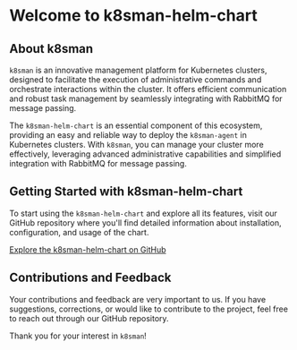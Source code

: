 # Welcome to k8sman-helm-chart

## About k8sman

`k8sman` is an innovative management platform for Kubernetes clusters, designed to facilitate the execution of administrative commands and orchestrate interactions within the cluster. It offers efficient communication and robust task management by seamlessly integrating with RabbitMQ for message passing.

The `k8sman-helm-chart` is an essential component of this ecosystem, providing an easy and reliable way to deploy the `k8sman-agent` in Kubernetes clusters. With `k8sman`, you can manage your cluster more effectively, leveraging advanced administrative capabilities and simplified integration with RabbitMQ for message passing.

## Getting Started with k8sman-helm-chart

To start using the `k8sman-helm-chart` and explore all its features, visit our GitHub repository where you'll find detailed information about installation, configuration, and usage of the chart.

[Explore the k8sman-helm-chart on GitHub](https://github.com/ovrdoz/k8sman-helm-chart)

## Contributions and Feedback

Your contributions and feedback are very important to us. If you have suggestions, corrections, or would like to contribute to the project, feel free to reach out through our GitHub repository.

Thank you for your interest in `k8sman`!
